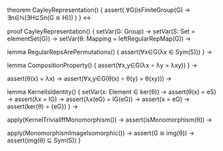 theorem CayleyRepresentation() {
  assert(
    ∀G(isFiniteGroup(G) → ∃n∈ℕ(∃H⊆Sn(G ≅ H)))
  )
} ↔

proof CayleyRepresentation() {
  setVar(G: Group) →
  setVar(S: Set = elementSet(G)) →
  setVar(θ: Mapping = leftRegularRepMap(G)) →
  
  lemma RegularRepsArePermutations() {
    assert(∀x∈G(λx ∈ Sym(S)))
  } →
  
  lemma CompositionProperty() {
    assert(∀x,y∈G(λx ∘ λy = λxy))
  } →
  
  assert(θ(x) = λx) →
  assert(∀x,y∈G(θ(x) ∘ θ(y) = θ(xy))) →
  
  lemma KernelIsIdentity() {
    setVar(x: Element ∈ ker(θ)) →
    assert(θ(x) = eS) →
    assert(λx = IG) →
    assert(λx(eG) = IG(eG)) →
    assert(x = eG) →
    assert(ker(θ) = {eG})
  } →
  
  apply(KernelTrivialIffMonomorphism()) →
  assert(isMonomorphism(θ)) →
  
  apply(MonomorphismImageIsomorphic()) →
  assert(G ≅ img(θ)) →
  assert(img(θ) ⊆ Sym(S))
}